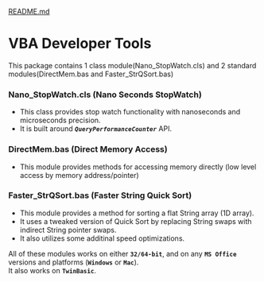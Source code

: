 [README.md](https://github.com/user-attachments/files/23021854/README.md)
# VBA Developer Tools
This package contains 1 class module(Nano_StopWatch.cls) and 2 standard modules(DirectMem.bas and Faster_StrQSort.bas)

### Nano_StopWatch.cls (Nano Seconds StopWatch)

* This class provides stop watch functionality with nanoseconds and microseconds precision.
* It is built around **_`QueryPerformanceCounter`_** API.


### DirectMem.bas (Direct Memory Access)
 * This module provides methods for accessing memory directly (low level access by memory address/pointer)

### Faster_StrQSort.bas (Faster String Quick Sort)
 * This module provides a method for sorting a flat String array (1D array).
 * It uses a tweaked version of Quick Sort by replacing String swaps with indirect String pointer swaps.
 * It also utilizes some additinal speed optimizations.

All of these modules works on either **`32/64-bit`**, and on any **`MS Office`** versions and platforms (**`Windows`** or **`Mac`**).  
It also works on **`TwinBasic`**.

